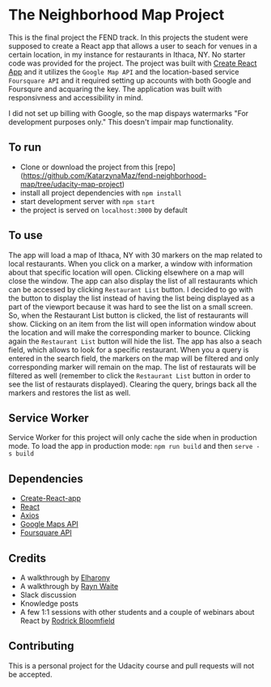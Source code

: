 # The Neighborhood Map Project

This is the final project the FEND track. In this projects the student were supposed to create a React app
that allows a user to seach for venues in a certain location, in my instance for restaurants in Ithaca, NY. No starter code was provided for the project. The project was built with [Create React App](https://github.com/facebookincubator/create-react-app) and it utilizes the `Google Map API` and the location-based
service `Foursquare API` and it required setting up accounts with both Google and Foursqure and acquaring the key.
The application was built with responsivness and accessibility in mind.

I did not set up billing with Google, so the map dispays watermarks "For development purposes only." This doesn't 
impair map functionality. 


## To run

* Clone or download the project from this [repo] (https://github.com/KatarzynaMaz/fend-neighborhood-map/tree/udacity-map-project)  
* install all project dependencies with `npm install`
* start development server with `npm start`  
* the project is served on `localhost:3000` by default
  
## To use

The app will load a map of Ithaca, NY with 30 markers on the map related to local restaurants. When you click on a marker, a window with information about that specific location will open. Clicking elsewhere on a map will close the window. The app can also display the list of all restaurants which can be accessed by clicking `Restaurant List` button. I decided to go with the button to display the list instead of having the list being displayed as a part of the viewport because it was hard to see the list on a small screen. So, when the Restaurant List button is clicked, the list of restaurants will show. Clicking on an item from the list will open information window about the location and will make the corresponding marker to bounce. Clicking again the `Restaurant List` button will hide the list. The app has also a seach field, which allows to look for a specific restaurant. When you a query is entered in the search field, the markers on the map will be filtered and only corresponding marker will remain on the map. The list of restaurats will be filtered as well (remember to click the `Restaurant List` button in order to see the list of restaurats displayed). Clearing the query, brings back all the markers and restores the list as well. 

## Service Worker

Service Worker  for this project will only cache the side when in production mode. To load 
the app in production mode:
`npm run build`
and then
`serve -s build`

## Dependencies
* [Create-React-app](https://github.com/facebook/create-react-app)
* [React](https://reactjs.org/)
* [Axios](https://www.npmjs.com/package/axios)
* [Google Maps API](https://developers.google.com/maps/documentation/javascript/get-api-key)
* [Foursquare API](https://developer.foursquare.com/)


## Credits
* A walkthrough by [Elharony](https://www.youtube.com/channel/UCcWSbBe_s-T_gZRnqFbtyIA)
* A walkthrough by 
    [Rayn Waite](https://www.youtube.com/watch?v=LvQe7xrUh7I&index=6&list=PLKC17wty6rS1XVZbRlWjYU0WVsIoJyO3s&t=0s)
* Slack discussion
* Knowledge posts
* A few 1:1 sessions with other students and a couple of webinars about React 
  by [Rodrick Bloomfield](https://drive.google.com/drive/folders/1OEk5EpqhPqvpBBsHP0mrQ_DYMPMvt8bd?ogsrc=32)

## Contributing
This is a personal project for the Udacity course and pull requests will not be accepted. 
